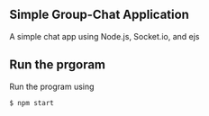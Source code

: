 ## Simple Group-Chat Application

A simple chat app using Node.js,  Socket.io, and ejs

## Run the prgoram

Run the program using

```shell
$ npm start
```
